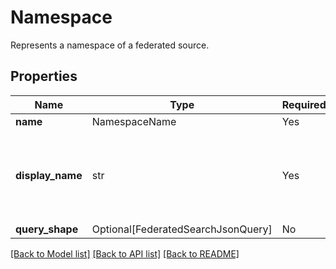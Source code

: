 # Namespace

Represents a namespace of a federated source.


## Properties
| Name | Type | Required | Description |
| ------------ | ------------- | ------------- | ------------- |
**name** | NamespaceName | Yes |  |
**display_name** | str | Yes | The properties of a namespace of a federated source.  |
**query_shape** | Optional[FederatedSearchJsonQuery] | No |  |


[[Back to Model list]](../../../../README.md#models-v1-link) [[Back to API list]](../../../../README.md#apis-v1-link) [[Back to README]](../../../../README.md)
